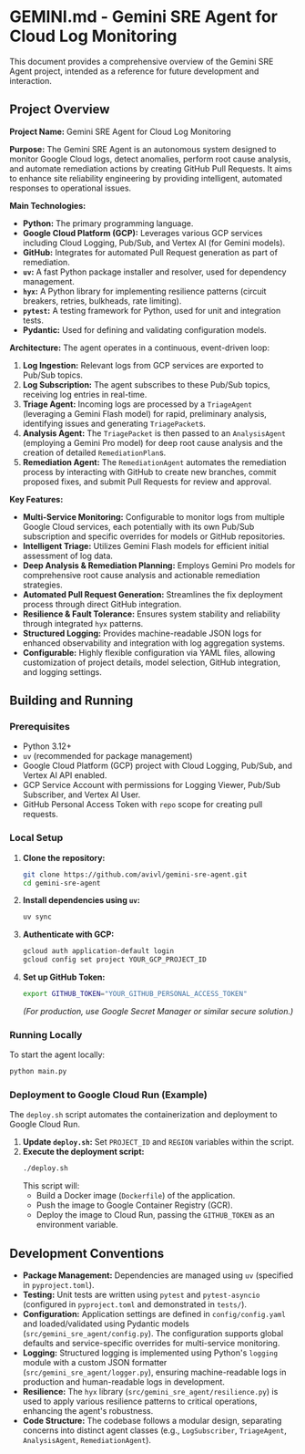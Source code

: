 # GEMINI.md - Gemini SRE Agent for Cloud Log Monitoring

This document provides a comprehensive overview of the Gemini SRE Agent project, intended as a reference for future development and interaction.

## Project Overview

**Project Name:** Gemini SRE Agent for Cloud Log Monitoring

**Purpose:** The Gemini SRE Agent is an autonomous system designed to monitor Google Cloud logs, detect anomalies, perform root cause analysis, and automate remediation actions by creating GitHub Pull Requests. It aims to enhance site reliability engineering by providing intelligent, automated responses to operational issues.

**Main Technologies:**
*   **Python:** The primary programming language.
*   **Google Cloud Platform (GCP):** Leverages various GCP services including Cloud Logging, Pub/Sub, and Vertex AI (for Gemini models).
*   **GitHub:** Integrates for automated Pull Request generation as part of remediation.
*   **`uv`:** A fast Python package installer and resolver, used for dependency management.
*   **`hyx`:** A Python library for implementing resilience patterns (circuit breakers, retries, bulkheads, rate limiting).
*   **`pytest`:** A testing framework for Python, used for unit and integration tests.
*   **Pydantic:** Used for defining and validating configuration models.

**Architecture:** The agent operates in a continuous, event-driven loop:
1.  **Log Ingestion:** Relevant logs from GCP services are exported to Pub/Sub topics.
2.  **Log Subscription:** The agent subscribes to these Pub/Sub topics, receiving log entries in real-time.
3.  **Triage Agent:** Incoming logs are processed by a `TriageAgent` (leveraging a Gemini Flash model) for rapid, preliminary analysis, identifying issues and generating `TriagePacket`s.
4.  **Analysis Agent:** The `TriagePacket` is then passed to an `AnalysisAgent` (employing a Gemini Pro model) for deep root cause analysis and the creation of detailed `RemediationPlan`s.
5.  **Remediation Agent:** The `RemediationAgent` automates the remediation process by interacting with GitHub to create new branches, commit proposed fixes, and submit Pull Requests for review and approval.

**Key Features:**
*   **Multi-Service Monitoring:** Configurable to monitor logs from multiple Google Cloud services, each potentially with its own Pub/Sub subscription and specific overrides for models or GitHub repositories.
*   **Intelligent Triage:** Utilizes Gemini Flash models for efficient initial assessment of log data.
*   **Deep Analysis & Remediation Planning:** Employs Gemini Pro models for comprehensive root cause analysis and actionable remediation strategies.
*   **Automated Pull Request Generation:** Streamlines the fix deployment process through direct GitHub integration.
*   **Resilience & Fault Tolerance:** Ensures system stability and reliability through integrated `hyx` patterns.
*   **Structured Logging:** Provides machine-readable JSON logs for enhanced observability and integration with log aggregation systems.
*   **Configurable:** Highly flexible configuration via YAML files, allowing customization of project details, model selection, GitHub integration, and logging settings.

## Building and Running

### Prerequisites
*   Python 3.12+
*   `uv` (recommended for package management)
*   Google Cloud Platform (GCP) project with Cloud Logging, Pub/Sub, and Vertex AI API enabled.
*   GCP Service Account with permissions for Logging Viewer, Pub/Sub Subscriber, and Vertex AI User.
*   GitHub Personal Access Token with `repo` scope for creating pull requests.

### Local Setup
1.  **Clone the repository:**
    ```bash
    git clone https://github.com/avivl/gemini-sre-agent.git
    cd gemini-sre-agent
    ```
2.  **Install dependencies using `uv`:**
    ```bash
    uv sync
    ```
3.  **Authenticate with GCP:**
    ```bash
    gcloud auth application-default login
    gcloud config set project YOUR_GCP_PROJECT_ID
    ```
4.  **Set up GitHub Token:**
    ```bash
    export GITHUB_TOKEN="YOUR_GITHUB_PERSONAL_ACCESS_TOKEN"
    ```
    *(For production, use Google Secret Manager or similar secure solution.)*

### Running Locally
To start the agent locally:
```bash
python main.py
```

### Deployment to Google Cloud Run (Example)

The `deploy.sh` script automates the containerization and deployment to Google Cloud Run.
1.  **Update `deploy.sh`:** Set `PROJECT_ID` and `REGION` variables within the script.
2.  **Execute the deployment script:**
    ```bash
    ./deploy.sh
    ```
    This script will:
    *   Build a Docker image (`Dockerfile`) of the application.
    *   Push the image to Google Container Registry (GCR).
    *   Deploy the image to Cloud Run, passing the `GITHUB_TOKEN` as an environment variable.

## Development Conventions

*   **Package Management:** Dependencies are managed using `uv` (specified in `pyproject.toml`).
*   **Testing:** Unit tests are written using `pytest` and `pytest-asyncio` (configured in `pyproject.toml` and demonstrated in `tests/`).
*   **Configuration:** Application settings are defined in `config/config.yaml` and loaded/validated using Pydantic models (`src/gemini_sre_agent/config.py`). The configuration supports global defaults and service-specific overrides for multi-service monitoring.
*   **Logging:** Structured logging is implemented using Python's `logging` module with a custom JSON formatter (`src/gemini_sre_agent/logger.py`), ensuring machine-readable logs in production and human-readable logs in development.
*   **Resilience:** The `hyx` library (`src/gemini_sre_agent/resilience.py`) is used to apply various resilience patterns to critical operations, enhancing the agent's robustness.
*   **Code Structure:** The codebase follows a modular design, separating concerns into distinct agent classes (e.g., `LogSubscriber`, `TriageAgent`, `AnalysisAgent`, `RemediationAgent`).
